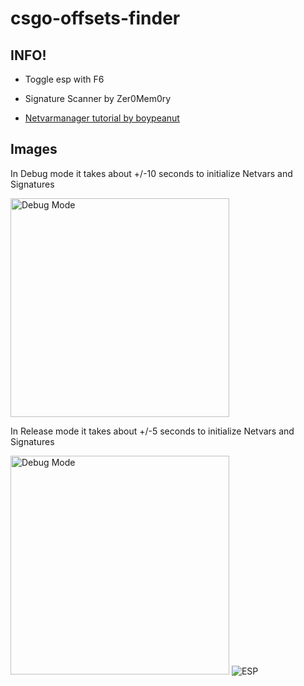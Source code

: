 # csgo-offsets-finder

## INFO!

- Toggle esp with F6
- Signature Scanner by Zer0Mem0ry

- <a href="https://www.unknowncheats.me/forum/counterstrike-global-offensive/342936-1337-external-netvars.html">Netvarmanager tutorial by boypeanut</a>

## Images

In Debug mode it takes about +/-10 seconds to initialize Netvars and Signatures

<img src="https://i.gyazo.com/510edc86114ac7cd463c47646e3cb8cc.png" width="350" title="Debug Mode">

In Release mode it takes about +/-5 seconds to initialize Netvars and Signatures

<img src="https://i.gyazo.com/6170d99de36b31c94814195f606d6a3e.png" width="350" title="Debug Mode">

<img src="https://i.gyazo.com/9d12ce4216592ed86cea3506f670a7da.png" title="ESP">